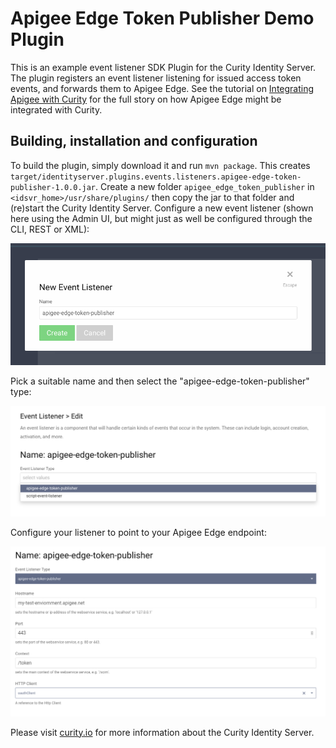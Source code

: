 # Apigee Edge Token Publisher Demo Plugin

This is an example event listener SDK Plugin for the Curity Identity Server. The plugin registers an event listener 
listening for issued access token events, and forwards them to Apigee Edge. See the tutorial on 
[Integrating Apigee with Curity](https://curity.io/resources/operate/tutorials/integration/integration-apigee/) for the full story on how 
Apigee Edge might be integrated with Curity.

## Building, installation and configuration

To build the plugin, simply download it and run `mvn package`. This creates `target/identityserver.plugins.events.listeners.apigee-edge-token-publisher-1.0.0.jar`. Create a new folder `apigee_edge_token_publisher` in `<idsvr_home>/usr/share/plugins/` then copy the jar to that folder and (re)start the Curity Identity Server. Configure a new event listener (shown here using the Admin UI, but might just as well be configured through the CLI, REST or XML):

![Add new listener](docs/new_listener.png)

Pick a suitable name and then select the "apigee-edge-token-publisher" type:

![Select type](docs/select_type.png)

Configure your listener to point to your Apigee Edge endpoint:

![Configure the listener](docs/configure_listener.png)

Please visit [curity.io](https://curity.io/) for more information about the Curity Identity Server.
